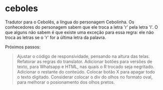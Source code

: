 # ceboles
Tradutor para o Cebolês, a língua do personagem Cebolinha. Os conhecedores do personagem sabem que ele troca a letra 'r' pela letra 'l'. O que alguns não sabem é que existe uma exceção para essa regra: ele não troca as letras se o 'r' for a última letra da palavra. 

Próximos passos:
> Ajustar o código de responsividade, pensando na altura das telas. 
> Refatorar as regras do translator.
> Adicionar botões para versões de texto, para Whatsapp e HTML, nas quais o R trocado seja negritado.
> Adicionar o restante do conteúdo.
> Colocar botão X para apagar todo o texto digitado.
> Considerar colocar o div do olhos no formato oval, para melhorar o posionamento dos olhos pretos.